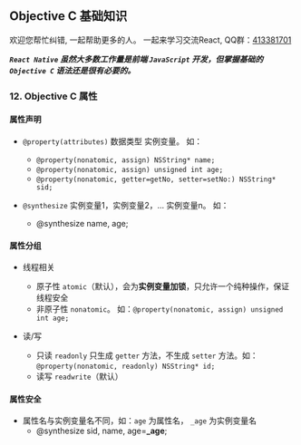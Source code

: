 ## Objective C 基础知识

欢迎您帮忙纠错, 一起帮助更多的人。 一起来学习交流React, QQ群：[413381701](http://shang.qq.com/wpa/qunwpa?idkey=3b9474dacbf35e4a9659e89399758406e510e5b8a3f81109f7d07efaadc6056d)

**_`React Native` 虽然大多数工作量是前端 `JavaScript` 开发，但掌握基础的 `Objective C` 语法还是很有必要的。_**

### 12. Objective C 属性

#### 属性声明
* `@property(attributes)` 数据类型 实例变量。 如：
    * `@property(nonatomic, assign) NSString* name;`
    * `@property(nonatomic, assign) unsigned int age;`
    * `@property(nonatomic, getter=getNo, setter=setNo:) NSString* sid;`

* `@synthesize` 实例变量1，实例变量2，... 实例变量n。 如：
    * @synthesize name, age;

#### 属性分组
* 线程相关
    * 原子性 `atomic`（默认），会为**实例变量加锁**，只允许一个纯种操作，保证线程安全
    * 非原子性 `nonatomic`。 如：`@property(nonatomic, assign) unsigned int age;`
    
* 读/写
    * 只读 `readonly` 只生成 `getter` 方法，不生成 `setter` 方法。如：`@property(nonatomic, readonly) NSString* id;`
    * 读写 `readwrite`（默认）
    
#### 属性安全
* 属性名与实例变量名不同，如：`age` 为属性名， `_age` 为实例变量名
    * @synthesize sid, name, age=**_age**;

